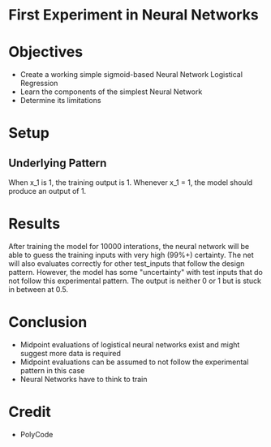 # First Experiment in Neural Networks

# Objectives
  - Create a working simple sigmoid-based Neural Network Logistical Regression
  - Learn the components of the simplest Neural Network
  - Determine its limitations


# Setup
## Underlying Pattern
When x_1 is 1, the training output is 1. Whenever x_1 = 1, the model should produce an output of 1. 

# Results
After training the model for 10000 interations, the neural network will be able to guess the training inputs with very high (99%+) certainty. The net will also evaluates correctly for other test_inputs that follow the design pattern. However, the model has some "uncertainty" with test inputs that do not follow this experimental pattern. The output is neither 0 or 1 but is stuck in between at 0.5.

# Conclusion
- Midpoint evaluations of logistical neural networks exist and might suggest more data is required
- Midpoint evaluations can be assumed to not follow the experimental pattern in this case
- Neural Networks have to think to train

# Credit
 - PolyCode